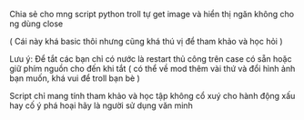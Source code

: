 Chia sẻ cho mng script python troll tự get image và hiển thị ngăn không cho ng dùng close 

( Cái này khá basic thôi nhưng cũng khá thú vị để tham khảo và học hỏi )

Lưu ý: Để tắt các bạn chỉ có nước là restart thủ công trên case có sẵn hoặc giữ phím nguồn cho đến khi tắt ( có thể về mod thêm vài thứ và đổi hình ảnh bạn muốn, khá vui để troll bạn bè )

Script chỉ mang tính tham khảo và học tập không cổ xuý cho hành động xấu hay cố ý phá hoại hãy là người sử dụng văn minh

